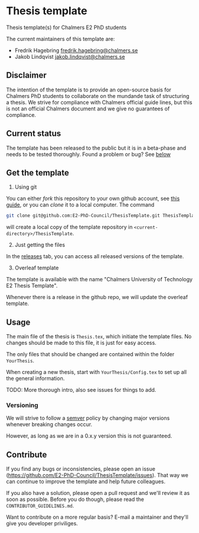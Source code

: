 # Thesis template
Thesis template(s) for Chalmers E2 PhD students

The current maintainers of this template are:

 - Fredrik Hagebring [fredrik.hagebring@chalmers.se](mailto:fredrik.hagebring@chalmers.se)
 - Jakob Lindqvist [jakob.lindqvist@chalmers.se](mailto:jakob.lindqvist@chalmers.se)

## Disclaimer

The intention of the template is to provide an open-source basis for Chalmers PhD students to collaborate on the mundande task of structuring a thesis.
We strive for compliance with Chalmers official guide lines, but this is not an official Chalmers document and we give no guarantees of compliance.

## Current status

The template has been released to the public but it is in a beta-phase and needs to be tested thoroughly.
Found a problem or bug? See [below](#Contribute)

## Get the template

1. Using git

You can either _fork_ this repository to your own github account, see [this guide](https://help.github.com/en/github/getting-started-with-github/fork-a-repo),
or you can _clone_ it to a local computer. The command

```bash
git clone git@github.com:E2-PhD-Council/ThesisTemplate.git ThesisTemplate
```
will create a local copy of the template repository in `<current-directory>/ThesisTemplate`.

2. Just getting the files

In the [releases](https://github.com/E2-PhD-Council/ThesisTemplate/releases) tab, you can access all released versions of the template.

3. Overleaf template

The template is available with the name "Chalmers University of Technology E2 Thesis Template".

Whenever there is a release in the github repo, we will update the overleaf template.


## Usage
The main file of the thesis is `Thesis.tex`, which initiate the template files.
No changes should be made to this file, it is just for easy access.

The only files that should be changed are contained within the folder `YourThesis`.

When creating a new thesis, start with `YourThesis/Config.tex` to set up all the general information.

TODO: More thorough intro, also see issues for things to add.

### Versioning

We will strive to follow a [semver](https://semver.org/)
policy by changing major versions whenever breaking changes occur.

However, as long as we are in a 0.x.y version this is not guaranteed.


## Contribute
If you find any bugs or inconsistencies, please open an issue (https://github.com/E2-PhD-Council/ThesisTemplate/issues).
That way we can continue to improve the template and help future colleagues.

If you also have a solution, please open a pull request and we'll review it as soon as possible.
Before you do though, please read the `CONTRIBUTOR_GUIDELINES.md`.

Want to contribute on a more regular basis? E-mail a maintainer and they'll give you developer priviliges.
